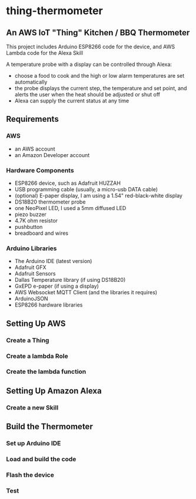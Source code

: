 # thing-thermometer

## An AWS IoT "Thing" Kitchen / BBQ Thermometer

This project includes Arduino ESP8266 code for the device,
and AWS Lambda code for the Alexa Skill

A temperature probe with a display can be controlled through Alexa:
- choose a food to cook and the high or low alarm temperatures are set automatically
- the probe displays the current step, the temperature and set point, and alerts the user when the heat should be adjusted or shut off
- Alexa can supply the current status at any time

## Requirements
### AWS
- an AWS account
- an Amazon Developer account
### Hardware Components
- ESP8266 device, such as Adafruit HUZZAH
- USB programming cable (usually, a micro-usb DATA cable)
- (optional) E-paper display, I am using a 1.54" red-black-white display
- DS18B20 thermometer probe
- one NeoPixel LED, I used a 5mm diffused LED
- piezo buzzer
- 4.7K ohm resistor
- pushbutton
- breadboard and wires
### Arduino Libraries
- The Arduino IDE (latest version)
- Adafruit GFX
- Adafruit Sensors
- Dallas Temperature library (if using DS18B20)
- GxEPD e-paper (if using a display)
- AWS Websocket MQTT Client (and the libraries it requires)
- ArduinoJSON
- ESP8266 hardware libraries

## Setting Up AWS
### Create a Thing
### Create a lambda Role
### Create the lambda function
## Setting Up Amazon Alexa
### Create a new Skill
## Build the Thermometer
### Set up Arduino IDE
### Load and build the code
### Flash the device
### Test
